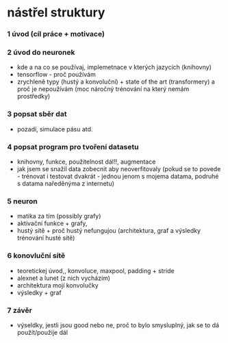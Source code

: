 # nástřel struktury

### 1 úvod (cíl práce + motivace)
### 2 úvod do neuronek
- kde a na co se používaj, implemetnace v kterých jazycích (knihovny)
- tensorflow - proč používám
- zrychleně typy (hustý a konvoluční) + state of the art (transformery) a proč je nepoužívám (moc náročný trénování na který nemám prostředky)
### 3 popsat sběr dat
- pozadí, simulace pásu atd.
### 4 popsat program pro tvoření datasetu  
- knihovny, funkce, použitelnost dál!!, augmentace
- jak jsem se snažil data zobecnit aby neoverfitovaly (pokud se to povede - trénovat i testovat dvakrát - jednou jenom s mojema datama, podruhé s datama naředěnýma z internetu)
### 5 neuron
- matika za tím (possibly grafy)
- aktivační funkce + grafy,
- hustý sítě + proč hustý nefungujou (architektura, graf a výsledky trénování husté sítě)
### 6 konovluční sítě
- teoretickej úvod,, konvoluce, maxpool, padding + stride
- alexnet a lunet (z nich vycházím)
- architektura mojí konvolučky
- výsledky + graf
### 7 závěr
- výseldky, jestli jsou good nebo ne, proč to bylo smysluplný, jak se to dá použít/použije dál